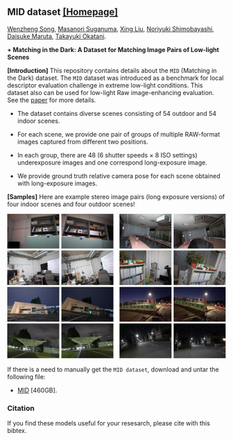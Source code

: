 <!--<h3><b>Matching in the Dark</b></h3>-->
## <b>MID dataset</b> [[Homepage]](https://wenzhengchina.github.io/projects/mid/) <br>
[Wenzheng Song](https://Wenzhengchina.github.io/), [Masanori Suganuma](), [Xing Liu](), [Noriyuki Shimobayashi](), [Daisuke Maruta](), [Takayuki Okatani]().

**+ Matching in the Dark: A Dataset for Matching Image Pairs of Low-light Scenes**

**[Introduction]** This repository contains details about the `MID` (Matching in the Dark) dataset. The `MID` dataset was introduced as a benchmark for local descriptor
evaluation challenge in extreme low-light conditions. This dataset also can be used for low-light Raw image-enhancing evaluation. See the [paper](http://arxiv.org/abs/2109.03585) for more details.

* The dataset contains diverse scenes consisting of 54 outdoor and 54 indoor scenes.

* For each scene, we provide one pair of groups of multiple RAW-format images captured from different two positions.

* In each group, there are 48 (6 shutter speeds × 8 ISO settings) underexposure images and one correspond long-exposure image.

* We provide ground truth relative camera pose for each scene obtained with long-exposure images.

**[Samples]** Here are example stereo image pairs (long exposure versions) of four indoor scenes and four outdoor scenes!

![Teaser Image](./images/samples.png)

If there is a need to manually get the `MID dataset`, download
and untar the following file:

* [MID](https://drive.google.com/drive/folders/1yDZnCLGbJVFN_Q_5de9jlHJCJj33c8kN?usp=sharing) [460GB].
### Citation ###

If you find these models useful for your resesarch, please cite with this bibtex.

```

```

